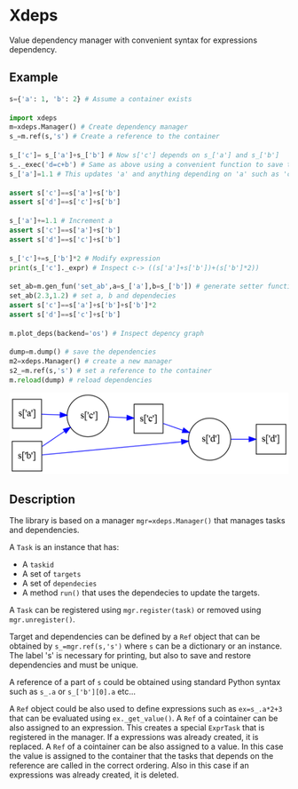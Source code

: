 # Xdeps

Value dependency manager with convenient syntax for expressions dependency.

## Example


```python
s={'a': 1, 'b': 2} # Assume a container exists

import xdeps
m=xdeps.Manager() # Create dependency manager
s_=m.ref(s,'s') # Create a reference to the container

s_['c']= s_['a']+s_['b'] # Now s['c'] depends on s_['a'] and s_['b']
s_._exec('d=c+b') # Same as above using a convenient function to save typing
s_['a']=1.1 # This updates 'a' and anything depending on 'a' such as 'c' and 'd'

assert s['c']==s['a']+s['b']
assert s['d']==s['c']+s['b']

s_['a']+=1.1 # Increment a
assert s['c']==s['a']+s['b']
assert s['d']==s['c']+s['b']

s_['c']+=s_['b']*2 # Modify expression
print(s_['c']._expr) # Inspect c-> ((s['a']+s['b'])+(s['b']*2))

set_ab=m.gen_fun('set_ab',a=s_['a'],b=s_['b']) # generate setter function
set_ab(2.3,1.2) # set a, b and dependecies
assert s['c']==s['a']+s['b']+s['b']*2
assert s['d']==s['c']+s['b']

m.plot_deps(backend='os') # Inspect depency graph

dump=m.dump() # save the dependencies
m2=xdeps.Manager() # create a new manager
s2_=m.ref(s,'s') # set a reference to the container
m.reload(dump) # reload dependencies
```

![Example](doc/example.png)

## Description

The library is based on a manager `mgr=xdeps.Manager()` that manages tasks and dependencies.

A `Task` is an instance that has:
- A `taskid`
- A set of `targets`
- A set of `dependecies`
- A method `run()` that uses the dependecies to update the targets.

A `Task` can be registered using `mgr.register(task)` or removed using `mgr.unregister()`.

Target and dependencies can be defined by a `Ref` object that can be obtained by `s_=mgr.ref(s,'s')` where `s` can be a dictionary or an instance. The label 's' is necessary for printing, but also to save and restore dependencies and must be unique.

A reference of a part of `s` could be obtained using standard Python syntax such as `s_.a` or `s_['b'][0].a` etc...

A `Ref` object could be also used to define expressions such as `ex=s_.a*2+3` that can be evaluated using `ex._get_value()`.
A `Ref` of a cointainer can be also assigned to an expression. This creates a special `ExprTask` that is registered in the manager. If a expressions was already created, it is replaced.
A `Ref` of a cointainer can be also assigned to a value. In this case the value is assigned to the container that the tasks that depends on the reference are called in the correct ordering. Also in this case if an expressions was already created, it is deleted.



















